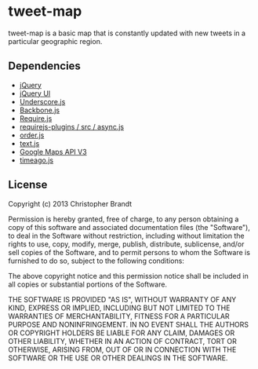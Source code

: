 tweet-map
================

tweet-map is a basic map that is constantly updated with new tweets in a particular geographic region.

## Dependencies

+ [jQuery](http://jquery.com/)
+ [jQuery UI](http://jqueryui.com/)
+ [Underscore.js](http://underscorejs.org/)
+ [Backbone.js](http://backbonejs.org/)
+ [Require.js](http://requirejs.org/)
+ [requirejs-plugins / src / async.js](https://github.com/millermedeiros/requirejs-plugins/blob/master/src/async.js)
+ [order.js](http://requirejs.org/docs/release/1.0.5/minified/order.js)
+ [text.js](https://github.com/requirejs/text)
+ [Google Maps API V3](https://developers.google.com/maps/documentation/javascript/reference)
+ [timeago.js](http://timeago.yarp.com/)

## License

Copyright (c) 2013 Christopher Brandt

Permission is hereby granted, free of charge, to any person obtaining a copy of this software and associated documentation files (the "Software"), to deal in the Software without restriction, including without limitation the rights to use, copy, modify, merge, publish, distribute, sublicense, and/or sell copies of the Software, and to permit persons to whom the Software is furnished to do so, subject to the following conditions:

The above copyright notice and this permission notice shall be included in all copies or substantial portions of the Software.

THE SOFTWARE IS PROVIDED "AS IS", WITHOUT WARRANTY OF ANY KIND, EXPRESS OR IMPLIED, INCLUDING BUT NOT LIMITED TO THE WARRANTIES OF MERCHANTABILITY, FITNESS FOR A PARTICULAR PURPOSE AND NONINFRINGEMENT. IN NO EVENT SHALL THE AUTHORS OR COPYRIGHT HOLDERS BE LIABLE FOR ANY CLAIM, DAMAGES OR OTHER LIABILITY, WHETHER IN AN ACTION OF CONTRACT, TORT OR OTHERWISE, ARISING FROM, OUT OF OR IN CONNECTION WITH THE SOFTWARE OR THE USE OR OTHER DEALINGS IN THE SOFTWARE.